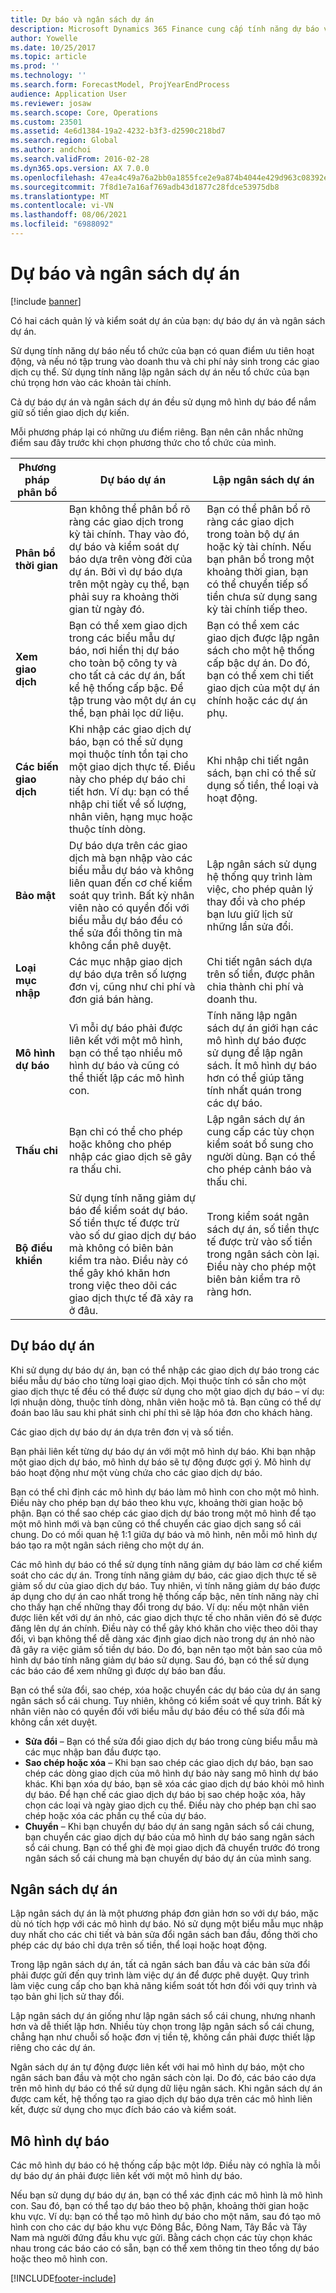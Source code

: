 ```yaml
---
title: Dự báo và ngân sách dự án
description: Microsoft Dynamics 365 Finance cung cấp tính năng dự báo và ngân sách dự án để quản lý và kiểm soát dự án của bạn.
author: Yowelle
ms.date: 10/25/2017
ms.topic: article
ms.prod: ''
ms.technology: ''
ms.search.form: ForecastModel, ProjYearEndProcess
audience: Application User
ms.reviewer: josaw
ms.search.scope: Core, Operations
ms.custom: 23501
ms.assetid: 4e6d1384-19a2-4232-b3f3-d2590c218bd7
ms.search.region: Global
ms.author: andchoi
ms.search.validFrom: 2016-02-28
ms.dyn365.ops.version: AX 7.0.0
ms.openlocfilehash: 47ea4c49a76a2bb0a1855fce2e9a874b4044e429d963c08392ec0ab471f89329
ms.sourcegitcommit: 7f8d1e7a16af769adb43d1877c28fdce53975db8
ms.translationtype: MT
ms.contentlocale: vi-VN
ms.lasthandoff: 08/06/2021
ms.locfileid: "6988092"
---
```

# <a name="project-forecasts-and-budgets"></a>Dự báo và ngân sách dự án

[!include [banner](../includes/banner.md)]

Có hai cách quản lý và kiểm soát dự án của bạn: dự báo dự án và ngân sách dự án. 

Sử dụng tính năng dự báo nếu tổ chức của bạn có quan điểm ưu tiên hoạt động, và nếu nó tập trung vào doanh thu và chi phí nảy sinh trong các giao dịch cụ thể. Sử dụng tính năng lập ngân sách dự án nếu tổ chức của bạn chú trọng hơn vào các khoản tài chính. 

Cả dự báo dự án và ngân sách dự án đều sử dụng mô hình dự báo để nắm giữ số tiền giao dịch dự kiến. 

Mỗi phương pháp lại có những ưu điểm riêng. Bạn nên cân nhắc những điểm sau đây trước khi chọn phương thức cho tổ chức của mình.

|   Phương pháp phân bổ       |           Dự báo dự án            |        Lập ngân sách dự án                           |
|---------------------------|------------------------------------------|----------------------------------------------------|
| **Phân bổ thời gian**     | Bạn không thể phân bổ rõ ràng các giao dịch trong kỳ tài chính. Thay vào đó, dự báo và kiểm soát dự báo dựa trên vòng đời của dự án. Bởi vì dự báo dựa trên một ngày cụ thể, bạn phải suy ra khoảng thời gian từ ngày đó. | Bạn có thể phân bổ rõ ràng các giao dịch trong toàn bộ dự án hoặc kỳ tài chính. Nếu bạn phân bổ trong một khoảng thời gian, bạn có thể chuyển tiếp số tiền chưa sử dụng sang kỳ tài chính tiếp theo. |
| **Xem giao dịch**  | Bạn có thể xem giao dịch trong các biểu mẫu dự báo, nơi hiển thị dự báo cho toàn bộ công ty và cho tất cả các dự án, bất kể hệ thống cấp bậc. Để tập trung vào một dự án cụ thể, bạn phải lọc dữ liệu.                                       | Bạn có thể xem các giao dịch được lập ngân sách cho một hệ thống cấp bậc dự án. Do đó, bạn có thể xem chi tiết giao dịch của một dự án chính hoặc các dự án phụ.                 |
| **Các biến giao dịch** | Khi nhập các giao dịch dự báo, bạn có thể sử dụng mọi thuộc tính tồn tại cho một giao dịch thực tế. Điều này cho phép dự báo chi tiết hơn. Ví dụ: bạn có thể nhập chi tiết về số lượng, nhân viên, hạng mục hoặc thuộc tính dòng.         | Khi nhập chi tiết ngân sách, bạn chỉ có thể sử dụng số tiền, thể loại và hoạt động.                    |
| **Bảo mật**              | Dự báo dựa trên các giao dịch mà bạn nhập vào các biểu mẫu dự báo và không liên quan đến cơ chế kiểm soát quy trình. Bất kỳ nhân viên nào có quyền đối với biểu mẫu dự báo đều có thể sửa đổi thông tin mà không cần phê duyệt.                                        | Lập ngân sách sử dụng hệ thống quy trình làm việc, cho phép quản lý thay đổi và cho phép bạn lưu giữ lịch sử những lần sửa đổi.         |
| **Loại mục nhập**           | Các mục nhập giao dịch dự báo dựa trên số lượng đơn vị, cũng như chi phí và đơn giá bán hàng.  | Chi tiết ngân sách dựa trên số tiền, được phân chia thành chi phí và doanh thu.                                          |
| **Mô hình dự báo**       | Vì mỗi dự báo phải được liên kết với một mô hình, bạn có thể tạo nhiều mô hình dự báo và cũng có thể thiết lập các mô hình con.           | Tính năng lập ngân sách dự án giới hạn các mô hình dự báo được sử dụng để lập ngân sách. Ít mô hình dự báo hơn có thể giúp tăng tính nhất quán trong các dự báo.                           |
| **Thấu chi**         | Bạn chỉ có thể cho phép hoặc không cho phép nhập các giao dịch sẽ gây ra thấu chi.   | Lập ngân sách dự án cung cấp các tùy chọn kiểm soát bổ sung cho người dùng. Bạn có thể cho phép cảnh báo và thấu chi.                    |
| **Bộ điều khiển**               | Sử dụng tính năng giảm dự báo để kiểm soát dự báo. Số tiền thực tế được trừ vào số dư giao dịch dự báo mà không có biên bản kiểm tra nào. Điều này có thể gây khó khăn hơn trong việc theo dõi các giao dịch thực tế đã xảy ra ở đâu.                   | Trong kiểm soát ngân sách dự án, số tiền thực tế được trừ vào số tiền trong ngân sách còn lại. Điều này cho phép một biên bản kiểm tra rõ ràng hơn.                                   |

## <a name="project-forecasts"></a>Dự báo dự án
Khi sử dụng dự báo dự án, bạn có thể nhập các giao dịch dự báo trong các biểu mẫu dự báo cho từng loại giao dịch. Mọi thuộc tính có sẵn cho một giao dịch thực tế đều có thể được sử dụng cho một giao dịch dự báo – ví dụ: lợi nhuận dòng, thuộc tính dòng, nhân viên hoặc mô tả. Bạn cũng có thể dự đoán bao lâu sau khi phát sinh chi phí thì sẽ lập hóa đơn cho khách hàng. 

Các giao dịch dự báo dự án dựa trên đơn vị và số tiền. 

Bạn phải liên kết từng dự báo dự án với một mô hình dự báo. Khi bạn nhập một giao dịch dự báo, mô hình dự báo sẽ tự động được gợi ý. Mô hình dự báo hoạt động như một vùng chứa cho các giao dịch dự báo. 

Bạn có thể chỉ định các mô hình dự báo làm mô hình con cho một mô hình. Điều này cho phép bạn dự báo theo khu vực, khoảng thời gian hoặc bộ phận. Bạn có thể sao chép các giao dịch dự báo trong một mô hình để tạo một mô hình mới và bạn cũng có thể chuyển các giao dịch sang sổ cái chung. Do có mối quan hệ 1:1 giữa dự báo và mô hình, nên mỗi mô hình dự báo tạo ra một ngân sách riêng cho một dự án. 

Các mô hình dự báo có thể sử dụng tính năng giảm dự báo làm cơ chế kiểm soát cho các dự án. Trong tính năng giảm dự báo, các giao dịch thực tế sẽ giảm số dư của giao dịch dự báo. Tuy nhiên, vì tính năng giảm dự báo được áp dụng cho dự án cao nhất trong hệ thống cấp bậc, nên tính năng này chỉ cho thấy hạn chế những thay đổi trong dự báo. Ví dụ: nếu một nhân viên được liên kết với dự án nhỏ, các giao dịch thực tế cho nhân viên đó sẽ được đăng lên dự án chính. Điều này có thể gây khó khăn cho việc theo dõi thay đổi, vì bạn không thể dễ dàng xác định giao dịch nào trong dự án nhỏ nào đã gây ra việc giảm số tiền dự báo. Do đó, bạn nên tạo một bản sao của mô hình dự báo tính năng giảm dự báo sử dụng. Sau đó, bạn có thể sử dụng các báo cáo để xem những gì được dự báo ban đầu. 

Bạn có thể sửa đổi, sao chép, xóa hoặc chuyển các dự báo của dự án sang ngân sách sổ cái chung. Tuy nhiên, không có kiểm soát về quy trình. Bất kỳ nhân viên nào có quyền đối với biểu mẫu dự báo đều có thể sửa đổi mà không cần xét duyệt.

-   **Sửa đổi** – Bạn có thể sửa đổi giao dịch dự báo trong cùng biểu mẫu mà các mục nhập ban đầu được tạo.
-   **Sao chép hoặc xóa** – Khi bạn sao chép các giao dịch dự báo, bạn sao chép các dòng giao dịch của mô hình dự báo này sang mô hình dự báo khác. Khi bạn xóa dự báo, bạn sẽ xóa các giao dịch dự báo khỏi mô hình dự báo. Để hạn chế các giao dịch dự báo bị sao chép hoặc xóa, hãy chọn các loại và ngày giao dịch cụ thể. Điều này cho phép bạn chỉ sao chép hoặc xóa các phần cụ thể của dự báo.
-   **Chuyển** – Khi bạn chuyển dự báo dự án sang ngân sách sổ cái chung, bạn chuyển các giao dịch dự báo của mô hình dự báo sang ngân sách sổ cái chung. Bạn có thể ghi đè mọi giao dịch đã chuyển trước đó trong ngân sách sổ cái chung mà bạn chuyển dự báo dự án của mình sang.

## <a name="project-budgets"></a>Ngân sách dự án
Lập ngân sách dự án là một phương pháp đơn giản hơn so với dự báo, mặc dù nó tích hợp với các mô hình dự báo. Nó sử dụng một biểu mẫu mục nhập duy nhất cho các chi tiết và bản sửa đổi ngân sách ban đầu, đồng thời cho phép các dự báo chỉ dựa trên số tiền, thể loại hoặc hoạt động. 

Trong lập ngân sách dự án, tất cả ngân sách ban đầu và các bản sửa đổi phải được gửi đến quy trình làm việc dự án để được phê duyệt. Quy trình làm việc cung cấp cho bạn khả năng kiểm soát tốt hơn đối với quy trình và tạo bản ghi lịch sử thay đổi. 

Lập ngân sách dự án giống như lập ngân sách sổ cái chung, nhưng nhanh hơn và dễ thiết lập hơn. Nhiều tùy chọn trong lập ngân sách sổ cái chung, chẳng hạn như chuỗi số hoặc đơn vị tiền tệ, không cần phải được thiết lập riêng cho các dự án.

Ngân sách dự án tự động được liên kết với hai mô hình dự báo, một cho ngân sách ban đầu và một cho ngân sách còn lại. Do đó, các báo cáo dựa trên mô hình dự báo có thể sử dụng dữ liệu ngân sách. Khi ngân sách dự án được cam kết, hệ thống tạo ra giao dịch dự báo dựa trên các mô hình liên kết, được sử dụng cho mục đích báo cáo và kiểm soát.

## <a name="forecast-models"></a>Mô hình dự báo
Các mô hình dự báo có hệ thống cấp bậc một lớp. Điều này có nghĩa là mỗi dự báo dự án phải được liên kết với một mô hình dự báo.

Nếu bạn sử dụng dự báo dự án, bạn có thể xác định các mô hình là mô hình con. Sau đó, bạn có thể tạo dự báo theo bộ phận, khoảng thời gian hoặc khu vực. Ví dụ: bạn có thể tạo mô hình dự báo cho một năm, sau đó tạo mô hình con cho các dự báo khu vực Đông Bắc, Đông Nam, Tây Bắc và Tây Nam mà người đứng đầu khu vực gửi. Bằng cách chọn các tùy chọn khác nhau trong các báo cáo có sẵn, bạn có thể xem thông tin theo tổng dự báo hoặc theo mô hình con.





[!INCLUDE[footer-include](../includes/footer-banner.md)]